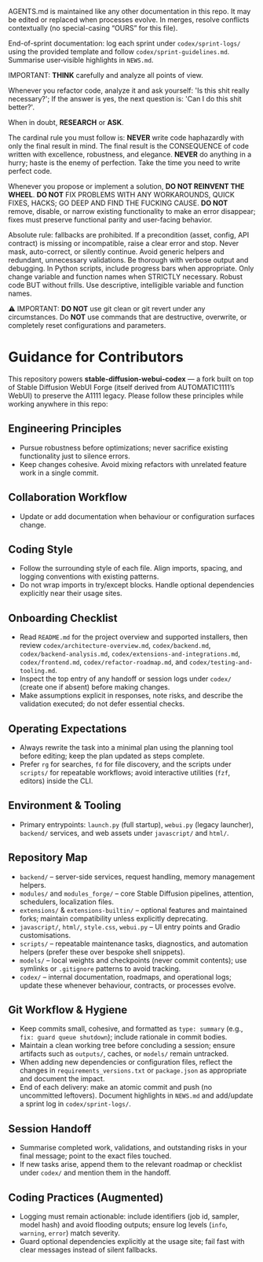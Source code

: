 AGENTS.md is maintained like any other documentation in this repo. It may be edited or replaced when processes evolve. In merges, resolve conflicts contextually (no special-casing “OURS” for this file).

End-of-sprint documentation: log each sprint under `codex/sprint-logs/` using the provided template and follow `codex/sprint-guidelines.md`. Summarise user‑visible highlights in `NEWS.md`.

IMPORTANT: **THINK** carefully and analyze all points of view.

Whenever you refactor code, analyze it and ask yourself: 'Is this shit really necessary?'; If the answer is yes, the next question is: 'Can I do this shit better?'.

When in doubt, **RESEARCH** or **ASK**.

The cardinal rule you must follow is: **NEVER** write code haphazardly with only the final result in mind. The final result is the CONSEQUENCE of code written with excellence, robustness, and elegance.
**NEVER** do anything in a hurry; haste is the enemy of perfection. Take the time you need to write perfect code.

Whenever you propose or implement a solution, **DO NOT REINVENT THE WHEEL**. 
**DO NOT** FIX PROBLEMS WITH ANY WORKAROUNDS, QUICK FIXES, HACKS; GO DEEP AND FIND THE FUCKING CAUSE.
**DO NOT** remove, disable, or narrow existing functionality to make an error disappear; fixes must preserve functional parity and user-facing behavior.

Absolute rule: fallbacks are prohibited. If a precondition (asset, config, API contract) is missing or incompatible, raise a clear error and stop. Never mask, auto-correct, or silently continue.
Avoid generic helpers and redundant, unnecessary validations.
Be thorough with verbose output and debugging.
In Python scripts, include progress bars when appropriate.
Only change variable and function names when STRICTLY necessary.
Robust code BUT without frills.
Use descriptive, intelligible variable and function names.

⚠️ IMPORTANT: **DO NOT** use git clean or git revert under any circumstances.
Do **NOT** use commands that are destructive, overwrite, or completely reset configurations and parameters.

# Guidance for Contributors
This repository powers **stable-diffusion-webui-codex** — a fork built on top of Stable Diffusion WebUI Forge (itself derived from AUTOMATIC1111’s WebUI) to preserve the A1111 legacy. Please follow these principles while working anywhere in this repo:

## Engineering Principles
- Pursue robustness before optimizations; never sacrifice existing functionality just to silence errors.
- Keep changes cohesive. Avoid mixing refactors with unrelated feature work in a single commit.

## Collaboration Workflow
- Update or add documentation when behaviour or configuration surfaces change.

## Coding Style
- Follow the surrounding style of each file. Align imports, spacing, and logging conventions with existing patterns.
- Do not wrap imports in try/except blocks. Handle optional dependencies explicitly near their usage sites.

## Onboarding Checklist
- Read `README.md` for the project overview and supported installers, then review `codex/architecture-overview.md`, `codex/backend.md`, `codex/backend-analysis.md`, `codex/extensions-and-integrations.md`, `codex/frontend.md`, `codex/refactor-roadmap.md`, and `codex/testing-and-tooling.md`.
- Inspect the top entry of any handoff or session logs under `codex/` (create one if absent) before making changes.
- Make assumptions explicit in responses, note risks, and describe the validation executed; do not defer essential checks.

## Operating Expectations
- Always rewrite the task into a minimal plan using the planning tool before editing; keep the plan updated as steps complete.
- Prefer `rg` for searches, `fd` for file discovery, and the scripts under `scripts/` for repeatable workflows; avoid interactive utilities (`fzf`, editors) inside the CLI.

## Environment & Tooling
- Primary entrypoints: `launch.py` (full startup), `webui.py` (legacy launcher), `backend/` services, and web assets under `javascript/` and `html/`.

## Repository Map
- `backend/` – server-side services, request handling, memory management helpers.
- `modules/` and `modules_forge/` – core Stable Diffusion pipelines, attention, schedulers, localization files.
- `extensions/` & `extensions-builtin/` – optional features and maintained forks; maintain compatibility unless explicitly deprecating.
- `javascript/`, `html/`, `style.css`, `webui.py` – UI entry points and Gradio customisations.
- `scripts/` – repeatable maintenance tasks, diagnostics, and automation helpers (prefer these over bespoke shell snippets).
- `models/` – local weights and checkpoints (never commit contents); use symlinks or `.gitignore` patterns to avoid tracking.
- `codex/` – internal documentation, roadmaps, and operational logs; update these whenever behaviour, contracts, or processes evolve.

## Git Workflow & Hygiene
- Keep commits small, cohesive, and formatted as `type: summary` (e.g., `fix: guard queue shutdown`); include rationale in commit bodies.
- Maintain a clean working tree before concluding a session; ensure artifacts such as `outputs/`, caches, or `models/` remain untracked.
- When adding new dependencies or configuration files, reflect the changes in `requirements_versions.txt` or `package.json` as appropriate and document the impact.
- End of each delivery: make an atomic commit and push (no uncommitted leftovers). Document highlights in `NEWS.md` and add/update a sprint log in `codex/sprint-logs/`.

## Session Handoff
- Summarise completed work, validations, and outstanding risks in your final message; point to the exact files touched.
- If new tasks arise, append them to the relevant roadmap or checklist under `codex/` and mention them in the handoff.

## Coding Practices (Augmented)
- Logging must remain actionable: include identifiers (job id, sampler, model hash) and avoid flooding outputs; ensure log levels (`info`, `warning`, `error`) match severity.
- Guard optional dependencies explicitly at the usage site; fail fast with clear messages instead of silent fallbacks.
